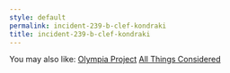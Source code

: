 ```yaml
---
style: default
permalink: incident-239-b-clef-kondraki
title: incident-239-b-clef-kondraki
---
```

You may also like:
[Olympia Project](http://scp-wiki.net/olympia-project)
[All Things Considered](http://scp-wiki.net/all-things-considered)